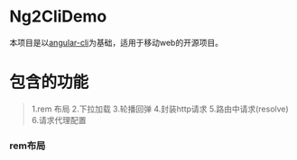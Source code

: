 # Ng2CliDemo

本项目是以[angular-cli](https://github.com/angular/angular-cli)为基础，适用于移动web的开源项目。

# 包含的功能

> 1.rem 布局
> 2.下拉加载
> 3.轮播回弹
> 4.封装http请求
> 5.路由中请求(resolve)
> 6.请求代理配置


### rem布局
